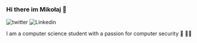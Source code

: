 ### Hi there im Mikołaj 👋
![twitter](https://img.shields.io/twitter/url?style=social&url=https%3A%2F%2Ftwitter.com%2Fm_kozakiewicz)
![Linkedin](https://img.shields.io/twitter/url?color=Blue&label=Linkedin&logo=Linkedin&style=social&url=https%3A%2F%2Fwww.linkedin.com%2Fin%2Fmiko%25C5%2582aj-kozakiewicz-85589718b%2F)

I am a computer science student with a passion for computer security 🥳 📕📘 

